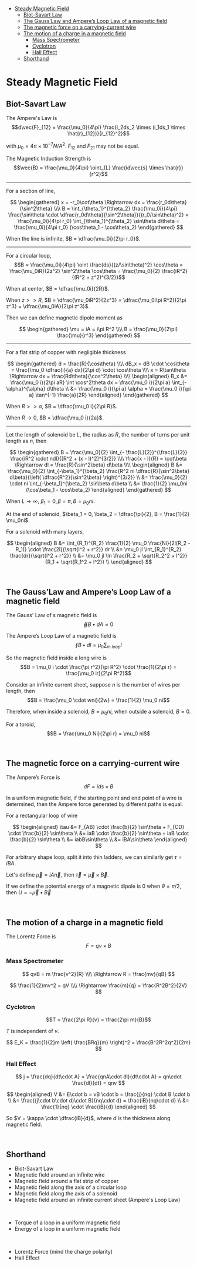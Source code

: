 
- [Steady Magnetic Field](#steady-magnetic-field)
    - [Biot-Savart Law](#biot-savart-law)
    - [The Gauss’Law and Ampere’s Loop Law of a magnetic field](#the-gausslaw-and-amperes-loop-law-of-a-magnetic-field)
    - [The magnetic force on a carrying-current wire](#the-magnetic-force-on-a-carrying-current-wire)
    - [The motion of a charge in a magnetic field](#the-motion-of-a-charge-in-a-magnetic-field)
        - [Mass Spectrometer](#mass-spectrometer)
        - [Cyclotron](#cyclotron)
        - [Hall Effect](#hall-effect)
    - [Shorthand](#shorthand)






# Steady Magnetic Field
## Biot-Savart Law
The Ampere's Law is $$d\vec{F}_{12} = \frac{\mu_0}{4\pi} \frac{i_2ds_2 \times (i_1ds_1 \times \hat{r}_{12})}{r_{12}^2}$$

with $\mu_0 = 4\pi\times 10^{-7} N/A^2$. $F_{12}$ and $F_{21}$ may not be equal.

The Magnetic Induction Strength is $$\vec{B} = \frac{\mu_0}{4\pi} \oint_{L} \frac{id\vec{s} \times \hat{r}}{r^2}$$

---

For a section of line,

$$
\begin{gathered}
  x = -r_0\cot\theta \Rightarrow dx = \frac{r_0d\theta}{\sin^2\theta} \\\\
  B = \int_{\theta_1}^{\theta_2} \frac{\mu_0i}{4\pi} \frac{\sin\theta \cdot \dfrac{r_0d\theta}{\sin^2\theta}}{(r_0/\sin\theta)^2} = \frac{\mu_0i}{4\pi r_0} \int_{\theta_1}^{\theta_2} \sin\theta d\theta = \frac{\mu_0i}{4\pi r_0} (\cos\theta_1 - \cos\theta_2)
\end{gathered}
$$

When the line is infinite, $B = \dfrac{\mu_0i}{2\pi r_0}$.

---

For a circular loop, $$B = \frac{\mu_0i}{4\pi} \oint \frac{ds}{(z/\sin\theta)^2} \cos\theta = \frac{\mu_0iR}{2z^2} \sin^2\theta \cos\theta = \frac{\mu_0}{2} \frac{iR^2}{(R^2 + z^2)^{3/2}}$$

When at center, $B = \dfrac{\mu_0i}{2R}$.

When $z >> R$, $B = \dfrac{\mu_0iR^2}{2z^3} = \dfrac{\mu_0i\pi R^2}{2\pi z^3} = \dfrac{\mu_0iA}{2\pi z^3}$.

Then we can define magnetic dipole moment as

$$
\begin{gathered}
  \mu = iA = i\pi R^2 \\\\
  B = \frac{\mu_0}{2\pi} \frac{\mu}{r^3}
\end{gathered}
$$

---

For a flat strip of copper with negligible thickness

$$
\begin{gathered}
  d = \frac{R}{\cos\theta} \\\\
  dB_x = dB \cdot \cos\theta = \frac{\mu_0 \dfrac{i}{a} dx}{2\pi d} \cdot \cos\theta \\\\
  x = R\tan\theta \Rightarrow dx = \frac{Rd\theta}{\cos^2\theta} \\\\
  \begin{aligned}
    B_x &= \frac{\mu_0 i}{2\pi aR} \int \cos^2\theta dx = \frac{\mu_0 i}{2\pi a} \int_{-\alpha}^{\alpha} d\theta \\
    &= \frac{\mu_0 i}{\pi a} \alpha = \frac{\mu_0 i}{\pi a} \tan^{-1} \frac{a}{2R}
  \end{aligned}
\end{gathered}
$$

When $R >> a$, $B = \dfrac{\mu_0 i}{2\pi R}$.

When $R \rightarrow 0$, $B = \dfrac{\mu_0 i}{2a}$.

---

Let the length of solenoid be $L$, the radius as $R$, the number of turns per unit length as $n$, then

$$
\begin{gathered}
  B = \frac{\mu_0}{2} \int_{- \frac{L}{2}}^{\frac{L}{2}} \frac{iR^2 \cdot ndl}{[R^2 + (x - l)^2]^{3/2}} \\\\
  \frac{x - l}{R} = \cot\beta \Rightarrow dl = \frac{R}{\sin^2\beta} d\beta \\\\
  \begin{aligned}
    B &= \frac{\mu_0}{2} \int_{-\beta_1}^{\beta_2} \frac{R^2 ni \dfrac{R}{\sin^2\beta} d\beta}{\left( \dfrac{R^2}{\sin^2\beta} \right)^{3/2}} \\
    &= \frac{\mu_0}{2} \cdot ni \int_{-\beta_1}^{\beta_2} \sin\beta d\beta \\
    &= \frac{1}{2} \mu_0ni (\cos\beta_1 - \cos\beta_2)
  \end{aligned}
\end{gathered}
$$

When $L\rightarrow \infty$, $\beta_1 = 0, \beta = \pi, B = \mu_0ni$.

At the end of solenoid, $\beta_1 = 0, \beta_2 = \dfrac{\pi}{2}, B = \frac{1}{2} \mu_0ni$.

For a solenoid with many layers,

$$
\begin{aligned}
  B &= \int_{R_1}^{R_2} \frac{1}{2} \mu_0 \frac{Ni}{2l(R_2 - R_1)} \cdot \frac{2l}{\sqrt{l^2 + r^2}} dr \\
  &= \mu_0 jl \int_{R_1}^{R_2} \frac{dr}{\sqrt{l^2 + r^2}} \\
  &= \mu_0 jl \ln \frac{R_2 + \sqrt{R_2^2 + l^2}}{R_1 + \sqrt{R_1^2 + l^2}} \\
\end{aligned}
$$








<br>

## The Gauss’Law and Ampere’s Loop Law of a magnetic field
The Gauss' Law of s magnetic field is $$\oiint B\bullet dA = 0$$

The Ampere’s Loop Law of a magnetic field is $$\oint B\bullet dl = \mu_0 \sum_{in\ loop} i$$

So the magnetic field inside a long wire is $$B = \mu_0 i \cdot \frac{\pi r^2}{\pi R^2} \cdot \frac{1}{2\pi r} = \frac{\mu_0 ir}{2\pi R^2}$$

Consider an infinite current sheet, suppose $n$ is the number of wires per length, then $$B = \frac{\mu_0 \cdot wni}{2w} = \frac{1}{2} \mu_0 ni$$

Therefore, when inside a solenoid, $B = \mu_0 ni$, when outside a solenoid, $B = 0$.

For a toroid, $$B = \frac{\mu_0 Ni}{2\pi r} = \mu_0 ni$$








<br>

## The magnetic force on a carrying-current wire
The Ampere’s Force is
$$dF = ids \times B$$

In a uniform magnetic field, if the starting point and end point of a wire is determined, then the Ampere force generated by different paths is equal.

For a rectangular loop of wire

$$
\begin{aligned}
  \tau &= F_{AB} \cdot \frac{b}{2} \sin\theta + F_{CD} \cdot \frac{b}{2} \sin\theta \\
  &= iaB \cdot \frac{b}{2} \sin\theta + iaB \cdot \frac{b}{2} \sin\theta \\
  &= iabB\sin\theta \\
  &= iBA\sin\theta
\end{aligned}
$$

For arbitrary shape loop, split it into thin ladders, we can similarly get $\tau = iBA$.

Let's define $\vec{\mu} = iA\vec{n}$, then $\vec{\tau} = \vec{\mu} \times \vec{B}$.

If we define the potential energy of a magnetic dipole is 0 when $\theta = \pi/2$, then $U = - \vec{\mu} \bullet \vec{B}$








<br>

## The motion of a charge in a magnetic field
The Lorentz Force is $$F = qv \times B$$

### Mass Spectrometer
$$
qvB = m \frac{v^2}{R} \\\\
\Rightarrow R = \frac{mv}{qB}
$$

$$
\frac{1}{2}mv^2 = qV \\\\
\Rightarrow \frac{m}{q} = \frac{R^2B^2}{2V}
$$


### Cyclotron
$$T = \frac{2\pi R}{v} = \frac{2\pi m}{B}$$

$T$ is independent of $v$.

$$
E_K = \frac{1}{2}m \left( \frac{BRq}{m} \right)^2 = \frac{B^2R^2q^2}{2m}
$$


### Hall Effect
$$
j = \frac{dq}{dt\cdot A} = \frac{qnA\cdot dl}{dt\cdot A} = qn\cdot \frac{dl}{dt} = qnv
$$

$$
\begin{aligned}
  V &= E\cdot b = vB \cdot b = \frac{j}{nq} \cdot B \cdot b \\
  &= \frac{(j\cdot b\cdot d)\cdot B}{nq\cdot d} = \frac{iB}{nq\cdot d} \\
  &= \frac{1}{nq} \cdot \frac{iB}{d}
\end{aligned}
$$

So $V = \kappa \cdot \dfrac{iB}{d}$, where $d$ is the thickness along magnetic field.









<br>

## Shorthand
- Biot-Savart Law
- Magnetic field around an infinite wire
- Magnetic field around a flat strip of copper
- Magnetic field along the axis of a circular loop
- Magnetic field along the axis of a solenoid
- Magnetic field around an infinite current sheet (Ampere's Loop Law)
<br>

- Torque of a loop in a uniform magnetic field
- Energy of a loop in a uniform magnetic field
<br>

- Lorentz Force (mind the charge polarity)
- Hall Effect


